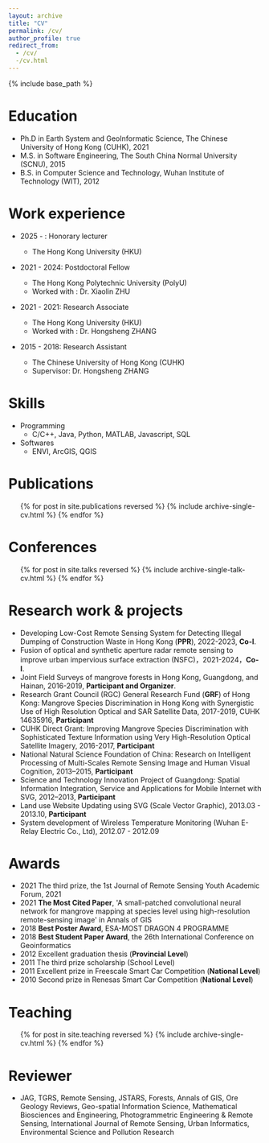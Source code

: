 ```yaml
---
layout: archive
title: "CV"
permalink: /cv/
author_profile: true
redirect_from:
  - /cv/
  -/cv.html
---
```


{% include base_path %}

Education
======
* Ph.D in Earth System and GeoInformatic Science, The Chinese University of Hong Kong (CUHK), 2021
* M.S. in Software Engineering, The South China Normal University (SCNU), 2015
* B.S. in Computer Science and Technology, Wuhan Institute of Technology (WIT), 2012

Work experience
======
* 2025 - : Honorary lecturer
  * The Hong Kong University (HKU)

* 2021 - 2024: Postdoctoral Fellow
  * The Hong Kong Polytechnic University (PolyU)
  * Worked with : Dr. Xiaolin ZHU

* 2021 - 2021: Research Associate
  * The Hong Kong University (HKU)
  * Worked with : Dr. Hongsheng ZHANG

* 2015 - 2018: Research Assistant
  * The Chinese University of Hong Kong (CUHK)
  * Supervisor: Dr. Hongsheng ZHANG
  
Skills
======
* Programming
  * C/C++, Java, Python, MATLAB, Javascript, SQL
* Softwares
  * ENVI, ArcGIS, QGIS

Publications
======
  <ul>{% for post in site.publications reversed %}
    {% include archive-single-cv.html %}
  {% endfor %}</ul>
  
Conferences
======
  <ul>{% for post in site.talks reversed %}
    {% include archive-single-talk-cv.html  %}
  {% endfor %}</ul>

Research work & projects
======
*	Developing Low-Cost Remote Sensing System for Detecting Illegal Dumping of Construction Waste in Hong Kong (**PPR**), 2022-2023, **Co-I**.
*	Fusion of optical and synthetic aperture radar remote sensing to improve urban impervious surface extraction (NSFC)，2021-2024，**Co-I**.
*	Joint Field Surveys of mangrove forests in Hong Kong, Guangdong, and Hainan, 2016-2019, **Participant and Organizer**.
*	Research Grant Council (RGC) General Research Fund (**GRF**) of Hong Kong: Mangrove Species Discrimination in Hong Kong with Synergistic Use of High Resolution Optical and SAR Satellite Data, 2017-2019, CUHK 14635916, **Participant**
*	CUHK Direct Grant: Improving Mangrove Species Discrimination with Sophisticated Texture Information using Very High-Resolution Optical Satellite Imagery, 2016-2017, **Participant**
*	National Natural Science Foundation of China: Research on Intelligent Processing of Multi-Scales Remote Sensing Image and Human Visual Cognition, 2013–2015, **Participant**
*	Science and Technology Innovation Project of Guangdong: Spatial Information Integration, Service and Applications for Mobile Internet with SVG, 2012–2013, **Participant**
*	Land use Website Updating using SVG (Scale Vector Graphic), 2013.03 - 2013.10, **Participant**
*	System development of Wireless Temperature Monitoring (Wuhan E-Relay Electric Co., Ltd), 2012.07 - 2012.09

Awards
======
* 2021	The third prize, the 1st Journal of Remote Sensing Youth Academic Forum, 2021
* 2021	**The Most Cited Paper**, 'A small-patched convolutional neural network for mangrove mapping at species level using high-resolution remote-sensing image' in Annals of GIS
* 2018	**Best Poster Award**, ESA-MOST DRAGON 4 PROGRAMME
* 2018	**Best Student Paper Award**, the 26th International Conference on Geoinformatics
* 2012	Excellent graduation thesis (**Provincial Level**)		
* 2011	The third prize scholarship (School Level)
* 2011	Excellent prize in Freescale Smart Car Competition (**National Level**)
* 2010	Second prize in Renesas Smart Car Competition (**National Level**)

Teaching
======
  <ul>{% for post in site.teaching reversed %}
    {% include archive-single-cv.html %}
  {% endfor %}</ul>
  
Reviewer
======
* JAG, TGRS, Remote Sensing, JSTARS, Forests, Annals of GIS, Ore Geology Reviews, Geo-spatial Information Science, Mathematical Biosciences and Engineering, Photogrammetric Engineering & Remote Sensing, International Journal of Remote Sensing, Urban Informatics, Environmental Science and Pollution Research
